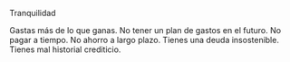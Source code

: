 Tranquilidad


Gastas más de lo que ganas.
No tener un plan de gastos en el futuro. 
No pagar a tiempo.
No ahorro a largo plazo.
Tienes una deuda insostenible.
Tienes mal historial crediticio.